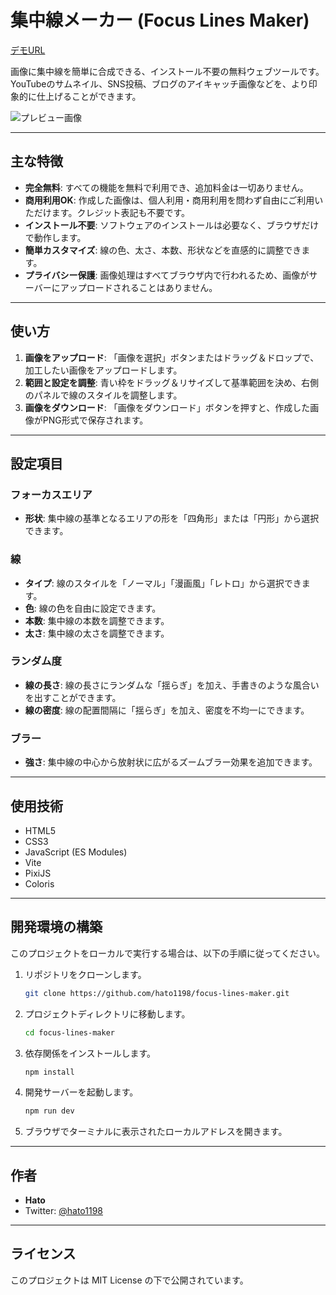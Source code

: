 # 集中線メーカー (Focus Lines Maker)

[デモURL](https://focus-lines-maker.vercel.app/)

画像に集中線を簡単に合成できる、インストール不要の無料ウェブツールです。
YouTubeのサムネイル、SNS投稿、ブログのアイキャッチ画像などを、より印象的に仕上げることができます。

![プレビュー画像](./ogp.png)

---

## 主な特徴

- **完全無料**: すべての機能を無料で利用でき、追加料金は一切ありません。
- **商用利用OK**: 作成した画像は、個人利用・商用利用を問わず自由にご利用いただけます。クレジット表記も不要です。
- **インストール不要**: ソフトウェアのインストールは必要なく、ブラウザだけで動作します。
- **簡単カスタマイズ**: 線の色、太さ、本数、形状などを直感的に調整できます。
- **プライバシー保護**: 画像処理はすべてブラウザ内で行われるため、画像がサーバーにアップロードされることはありません。

---

## 使い方

1.  **画像をアップロード**: 「画像を選択」ボタンまたはドラッグ＆ドロップで、加工したい画像をアップロードします。
2.  **範囲と設定を調整**: 青い枠をドラッグ＆リサイズして基準範囲を決め、右側のパネルで線のスタイルを調整します。
3.  **画像をダウンロード**: 「画像をダウンロード」ボタンを押すと、作成した画像がPNG形式で保存されます。

---

## 設定項目

### フォーカスエリア
- **形状**: 集中線の基準となるエリアの形を「四角形」または「円形」から選択できます。

### 線
- **タイプ**: 線のスタイルを「ノーマル」「漫画風」「レトロ」から選択できます。
- **色**: 線の色を自由に設定できます。
- **本数**: 集中線の本数を調整できます。
- **太さ**: 集中線の太さを調整できます。

### ランダム度
- **線の長さ**: 線の長さにランダムな「揺らぎ」を加え、手書きのような風合いを出すことができます。
- **線の密度**: 線の配置間隔に「揺らぎ」を加え、密度を不均一にできます。

### ブラー
- **強さ**: 集中線の中心から放射状に広がるズームブラー効果を追加できます。

---

## 使用技術

- HTML5
- CSS3
- JavaScript (ES Modules)
- Vite
- PixiJS
- Coloris

---

## 開発環境の構築

このプロジェクトをローカルで実行する場合は、以下の手順に従ってください。

1.  リポジトリをクローンします。
    ```bash
    git clone https://github.com/hato1198/focus-lines-maker.git
    ```

2.  プロジェクトディレクトリに移動します。
    ```bash
    cd focus-lines-maker
    ```

3.  依存関係をインストールします。
    ```bash
    npm install
    ```

4.  開発サーバーを起動します。
    ```bash
    npm run dev
    ```

5.  ブラウザでターミナルに表示されたローカルアドレスを開きます。

---

## 作者

- **Hato**
- Twitter: [@hato1198](https://twitter.com/hato_1198_ui)

---

## ライセンス

このプロジェクトは MIT License の下で公開されています。